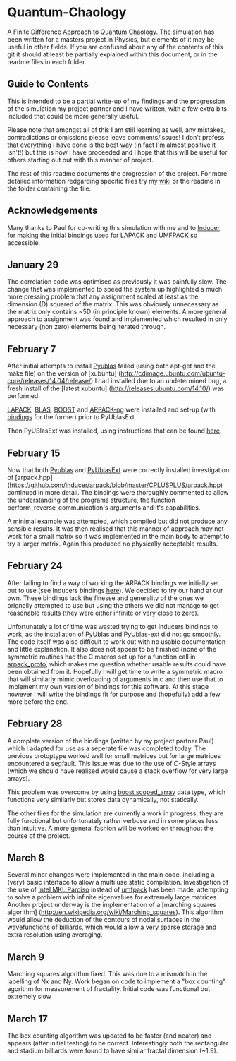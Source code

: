 # Quantum-Chaology
A Finite Difference Approach to Quantum Chaology. The simulation has been written for a masters project in Physics, but elements of it may be useful in other fields. If you are confused about any of the contents of this git it should at least be partially explained within this document, or in the readme files in each folder.

## Guide to Contents
This is intended to be a partial write-up of my findings and the progression of the simulation my project partner and I have written, with a few extra bits included that could be more generally useful.

Please note that amongst all of this I am still learning as well, any mistakes, contradictions or omissions please leave comments/issues! I don't profess that everything I have done is the best way (in fact I'm almost positive it isn't!) but this is how I have proceeded and I hope that this will be  useful for others starting out out with this manner of project.

The rest of this readme documents the progression of the project. For more detailed information redgarding specific files try my [wiki](https://github.com/strangeup/Quantum-Chaology/wiki) or the readme in the folder containing the file.

## Acknowledgements

Many thanks to Paul for co-writing this simulation with me and to [Inducer](https://github.com/inducer) for making the initial bindings used for LAPACK and UMFPACK so accessible.

## January 29
The correlation code was optimised as previously it was painfully slow. The change that was implemented to speed the system up highlighted a much more pressing problem that any assignment scaled at least as the dimension (D) squared of the matrix. This was obviously unnecessary as the matrix only contains ~5D (in principle known) elements. A more general approach to assignment was found and implemented which resulted in only necessary (non zero) elements being iterated through.  

## February 7

After initial attempts to install [Pyublas](http://mathema.tician.de/software/pyublas/) failed (using both apt-get and the make file) on the version of [xubuntu] (http://cdimage.ubuntu.com/ubuntu-core/releases/14.04/release/) I had installed due to an undetermined bug, a fresh install of the [latest xubuntu] (http://releases.ubuntu.com/14.10/) was performed.

[LAPACK](http://www.netlib.org/lapack/), [BLAS](http://www.netlib.org/blas/), [BOOST](http://www.boost.org/doc/libs/1_57_0/more/getting_started/unix-variants.html) and [ARPACK-ng](http://forge.scilab.org/index.php/p/arpack-ng/ ) were installed and set-up (with [bindings](https://svn.boost.org/svn/boost/sandbox/numeric_bindings/) for the former) prior to PyUblasExt.

Then PyUBlasExt was installed, using instructions that can be found [here](https://github.com/strangeup/Quantum-Chaology/blob/master/Inducer-Bindings-Tests/procedure.txt).

## February 15

Now that both [Pyublas](http://mathema.tician.de/software/pyublas/) and [PyUblasExt](https://pypi.python.org/pypi/PyUblasExt/0.92.4) were correctly installed investigation of [arpack.hpp] (https://github.com/inducer/arpack/blob/master/CPLUSPLUS/arpack.hpp) continued in more detail. The bindings were thoroughly commented to allow the understanding of the programs structure, the function 
perform\_reverse\_communication's arguments and it's capabilities. 

A minimal example was attempted, which compiled but did not produce any sensible results. It was then realised that this manner of approach may not work for a small matrix so it was implemented in the main body to attempt to try a larger matrix. Again this produced no physically acceptable results. 


## February 24

After failing to find a way of working the ARPACK bindings we initially set out to use (see Inducers bindings [here]( https://github.com/inducer/arpack/blob/master/CPLUSPLUS/arpack.hpp)). We decided to try our hand at our own. These bindings lack the finesse and generality of the ones we orignally attempted to use but using the others we did not manage to get reasonable results (they were either infinite or very close to zero).

Unfortunately a lot of time was wasted trying to get Inducers bindings to work, as the installation of PyUblas and PyUblas-ext did not go smoothly. The code itself was also difficult to work out with no usable documentation and little explanation. It also does not appear to be finished (none of the symmetric routines had the C macros set up for a function call in [arpack_proto](https://github.com/inducer/arpack/blob/master/CPLUSPLUS/arpack_proto.hpp), which makes me question whether usable results could have been obtained from it. Hopefully I will get time to write a symmetric macro that will similarly mimic overloading of arguments in c and then use that to implement my own version of bindings for this software. At this stage however I will write the bindings fit for purpose and (hopefully) add a few more before the end.


## February 28

A complete version of the bindings (written by my project partner Paul) which I adapted for use as a seperate file was completed today. The previous protoptype worked well for small matrices but for large matrices encountered a segfault. This issue was due to the use of C-Style arrays (which we should have realised would cause a stack overflow for very large arrays). 

This problem was overcome by using [boost scoped_array](http://www.boost.org/doc/libs/1_57_0/libs/smart_ptr/scoped_array.htm) data type, which functions very similarly but stores data dynamically, not statically.

The other files for the simulation are currently a work in progress, they are fully functional but unfortunately rather verbose and in some places less than intuitive. A more general fashion will be worked on throughout the course of the project.

## March 8

Several minor changes were implemented in the main code, including a (very) basic interface to allow a multi use static compilation. Investigation of the use of [Intel MKL Pardiso](https://software.intel.com/en-us/node/521677) instead of [umfpack](http://faculty.cse.tamu.edu/davis/suitesparse.html) has been made, attempting to solve a problem with infinite eigenvalues for extremely large matrices. Another project underway is the implementation of a [marching squares algorithm] (http://en.wikipedia.org/wiki/Marching_squares). This algorithm would allow the deduction of the contours of nodal surfaces in the wavefunctions of billiards, which would allow a very sparse storage and extra resolution using averaging.

## March 9

Marching squares algorithm fixed. This was due to a mismatch in the labelling of Nx and Ny. Work began on code to implement a "box counting" agorithm for measurement of fractality. Initial code was functional but extremely slow

## March 17

The box counting algorithm was updated to be faster (and neater) and appears (after initial testing) to be correct. Interestingly both the rectangular and stadium billiards were found to have similar fractal dimension (~1.9).
